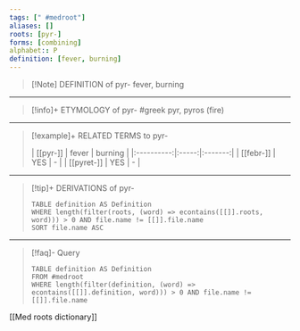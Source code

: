 ```yaml
---
tags: [" #medroot"]
aliases: []
roots: [pyr-]
forms: [combining]
alphabet:: P
definition: [fever, burning]
---
```

>[!Note] DEFINITION of pyr-
>fever, burning
_____
>[!info]+ ETYMOLOGY of pyr-
>#greek pyr, pyros (fire)
_____
>[!example]+ RELATED TERMS to pyr-
>
>|  [[pyr-]]  | fever | burning |
|:----------:|:-----:|:-------:|
| [[febr-]]  |  YES  |    -    |
| [[pyret-]] |  YES  | -        |
_____
>[!tip]+ DERIVATIONS of pyr-
>```dataview
>TABLE definition AS Definition 
>WHERE length(filter(roots, (word) => econtains([[]].roots, word))) > 0 AND file.name != [[]].file.name
>SORT file.name ASC
>```
___
>[!faq]- Query
>```dataview
>TABLE definition AS Definition
>FROM #medroot
>WHERE length(filter(definition, (word) => econtains([[]].definition, word))) > 0 AND file.name != [[]].file.name
>```

[[Med roots dictionary]]
